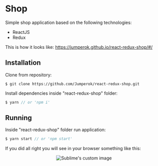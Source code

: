 # Shop

Simple shop application based on the following technologies:
* ReactJS
* Redux

This is how it looks like: https://jumperok.github.io/react-redux-shop/#/

## Installation
Clone from repository:
```
$ git clone https://github.com/Jumperok/react-redux-shop.git
```
Install dependencies inside "react-redux-shop" folder:
```js
$ yarn // or 'npm i'
```
## Running
Inside "react-redux-shop" folder run application:
```js
$ yarn start // or 'npm start'
```
If you did all right you will see in your browser something like this:
<p align="center">
  <img src="https://image.ibb.co/nO80YJ/2018_05_30_22_57_44.png?raw=true" alt="Sublime's custom image"/>
</p>

